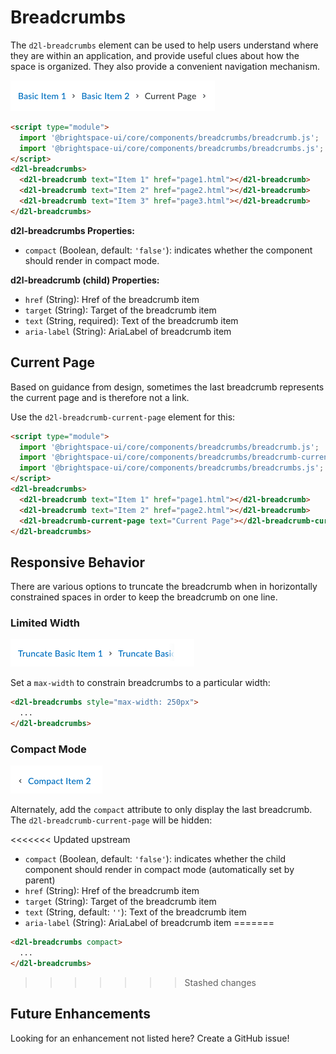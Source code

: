# Breadcrumbs

The `d2l-breadcrumbs` element can be used to help users understand where they are within an application, and provide useful clues about how the space is organized. They also provide a convenient navigation mechanism.

![screenshot of d2l-breadcrumbs component](./screenshots/basic.png)

```html
<script type="module">
  import '@brightspace-ui/core/components/breadcrumbs/breadcrumb.js';
  import '@brightspace-ui/core/components/breadcrumbs/breadcrumbs.js';
</script>
<d2l-breadcrumbs>
  <d2l-breadcrumb text="Item 1" href="page1.html"></d2l-breadcrumb>
  <d2l-breadcrumb text="Item 2" href="page2.html"></d2l-breadcrumb>
  <d2l-breadcrumb text="Item 3" href="page3.html"></d2l-breadcrumb>
</d2l-breadcrumbs>
```

**d2l-breadcrumbs Properties:**

- `compact` (Boolean, default: `'false'`): indicates whether the component should render in compact mode.

**d2l-breadcrumb (child) Properties:**

- `href` (String): Href of the breadcrumb item
- `target` (String): Target of the breadcrumb item
- `text` (String, required): Text of the breadcrumb item
- `aria-label` (String): AriaLabel of breadcrumb item

## Current Page

Based on guidance from design, sometimes the last breadcrumb represents the current page and is therefore not a link.

Use the `d2l-breadcrumb-current-page` element for this:

```html
<script type="module">
  import '@brightspace-ui/core/components/breadcrumbs/breadcrumb.js';
  import '@brightspace-ui/core/components/breadcrumbs/breadcrumb-current-page.js';
  import '@brightspace-ui/core/components/breadcrumbs/breadcrumbs.js';
</script>
<d2l-breadcrumbs>
  <d2l-breadcrumb text="Item 1" href="page1.html"></d2l-breadcrumb>
  <d2l-breadcrumb text="Item 2" href="page2.html"></d2l-breadcrumb>
  <d2l-breadcrumb-current-page text="Current Page"></d2l-breadcrumb-current-page>
</d2l-breadcrumbs>
```

## Responsive Behavior

There are various options to truncate the breadcrumb when in horizontally constrained spaces in order to keep the breadcrumb on one line.

### Limited Width

![screenshot of d2l-breadcrumbs component limited width](./screenshots/limited-width.png)

Set a `max-width` to constrain breadcrumbs to a particular width:

```html
<d2l-breadcrumbs style="max-width: 250px">
  ...
</d2l-breadcrumbs>
```

### Compact Mode

![screenshot of d2l-breadcrumbs component in compact mode](./screenshots/compact.png)

Alternately, add the `compact` attribute to only display the last breadcrumb. The `d2l-breadcrumb-current-page` will be hidden:

<<<<<<< Updated upstream
- `compact` (Boolean, default: `'false'`): indicates whether the child component should render in compact mode (automatically set by parent)
- `href` (String): Href of the breadcrumb item
- `target` (String): Target of the breadcrumb item
- `text` (String, default: `''`): Text of the breadcrumb item
- `aria-label` (String): AriaLabel of breadcrumb item
=======
```html
<d2l-breadcrumbs compact>
  ...
</d2l-breadcrumbs>
```
>>>>>>> Stashed changes

## Future Enhancements

Looking for an enhancement not listed here? Create a GitHub issue!